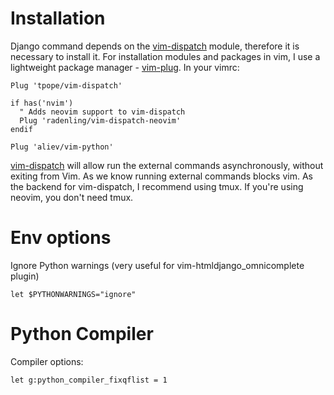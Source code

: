 # Installation

Django command depends on the [vim-dispatch](https://github.com/tpope/vim-dispatch) module, therefore it is necessary to install it. For installation modules and packages in vim, I use a lightweight package manager - [vim-plug](https://github.com/junegunn/vim-plug/wiki). In your vimrc:

```
Plug 'tpope/vim-dispatch'

if has('nvim')
  " Adds neovim support to vim-dispatch
  Plug 'radenling/vim-dispatch-neovim'
endif

Plug 'aliev/vim-python'
```

[vim-dispatch](https://github.com/tpope/vim-dispatch) will allow run the external commands asynchronously, without exiting from Vim. As we know running external commands blocks vim. As the backend for vim-dispatch, I recommend using tmux. If you're using neovim, you don't need tmux.

# Env options

Ignore Python warnings (very useful for vim-htmldjango_omnicomplete plugin)

``let $PYTHONWARNINGS="ignore"``

# Python Compiler

Compiler options:

``let g:python_compiler_fixqflist = 1``
